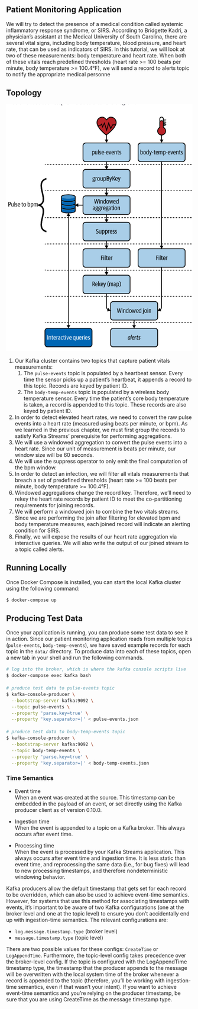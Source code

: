 ## Patient Monitoring Application
We will try to detect the presence of a medical condition called systemic inflammatory response syndrome, or SIRS. 
According to Bridgette Kadri, a physician’s assistant at the Medical University of South Carolina, there are several 
vital signs, including body temperature, blood pressure, and heart rate, that can be used as indicators of SIRS. 
In this tutorial, we will look at two of these measurements: body temperature and heart rate. When both of these 
vitals reach predefined thresholds (heart rate >= 100 beats per minute, body temperature >= 100.4°F), we will send 
a record to alerts topic to notify the appropriate medical personne

## Topology
![Screenshot](images/patient_monitoring_topology.png)
1. Our Kafka cluster contains two topics that capture patient vitals measurements: 
   1. The `pulse-events` topic is populated by a heartbeat sensor. Every time the sensor picks up a patient’s heartbeat, it appends a record to this topic. Records are keyed by patient ID.
   2. The `body-temp-events` topic is populated by a wireless body temperature sensor. Every time the patient’s core body temperature is taken, a record is appended to this topic. These records are also keyed by patient ID.
2. In order to detect elevated heart rates, we need to convert the raw pulse events into a heart rate (measured using beats per minute, or bpm). As we learned in the previous chapter, we must first group the records to satisfy Kafka Streams’ prerequisite for performing aggregations.
3. We will use a windowed aggregation to convert the pulse events into a heart rate. Since our unit of measurement is beats per minute, our window size will be 60 seconds.
4. We will use the suppress operator to only emit the final computation of the bpm window.
5. In order to detect an infection, we will filter all vitals measurements that breach a set of predefined thresholds (heart rate >= 100 beats per minute, body temperature >= 100.4°F).
6. Windowed aggregations change the record key. Therefore, we’ll need to rekey the heart rate records by patient ID to meet the co-partitioning requirements for joining records.
7. We will perform a windowed join to combine the two vitals streams. Since we are performing the join after filtering for elevated bpm and body temperature measures, each joined record will indicate an alerting condition for SIRS.
8. Finally, we will expose the results of our heart rate aggregation via interactive queries. We will also write the output of our joined stream to a topic called alerts.

## Running Locally
Once Docker Compose is installed, you can start the local Kafka cluster using the following command:

```sh
$ docker-compose up
```

## Producing Test Data
Once your application is running, you can produce some test data to see it in action. Since our patient monitoring 
application reads from multiple topics (`pulse-events`, `body-temp-events`), we have saved example records for each 
topic in the `data/` directory. To produce data into each of these topics, open a new tab in your shell and run the following commands.  
```sh
# log into the broker, which is where the kafka console scripts live
$ docker-compose exec kafka bash

# produce test data to pulse-events topic
$ kafka-console-producer \
  --bootstrap-server kafka:9092 \
  --topic pulse-events \
  --property 'parse.key=true' \
  --property 'key.separator=|' < pulse-events.json

# produce test data to body-temp-events topic
$ kafka-console-producer \
  --bootstrap-server kafka:9092 \
  --topic body-temp-events \
  --property 'parse.key=true' \
  --property 'key.separator=|' < body-temp-events.json
```

### Time Semantics
* Event time  
When an event was created at the source. This timestamp can be embedded in the payload of an event, or set directly using the Kafka producer client as of version 0.10.0.
  
* Ingestion time  
When the event is appended to a topic on a Kafka broker. This always occurs after event time.

* Processing time  
When the event is processed by your Kafka Streams application. This always occurs after event time and ingestion time. It is less static than event time, and reprocessing the same data (i.e., for bug fixes) will lead to new processing timestamps, and therefore nondeterministic windowing behavior.

Kafka producers allow the default timestamp that gets set for each record to be overridden, which can also be used to 
achieve event-time semantics. However, for systems that use this method for associating timestamps with events, 
it’s important to be aware of two Kafka configurations (one at the broker level and one at the topic level) to 
ensure you don’t accidentally end up with ingestion-time semantics. The relevant configurations are:
  
* `log.message.timestamp.type` (broker level)
* `message.timestamp.type` (topic level)
  
There are two possible values for these configs: `CreateTime` or `LogAppendTime`. Furthermore, the topic-level config 
takes precedence over the broker-level config. If the topic is configured with the LogAppendTime timestamp type,
the timestamp that the producer appends to the message will be overwritten with the local system time of the broker 
whenever a record is appended to the topic (therefore, you’ll be working with ingestion-time semantics, even if 
that wasn’t your intent). If you want to achieve event-time semantics and you’re relying on the producer timestamp, 
be sure that you are using CreateTime as the message timestamp type.